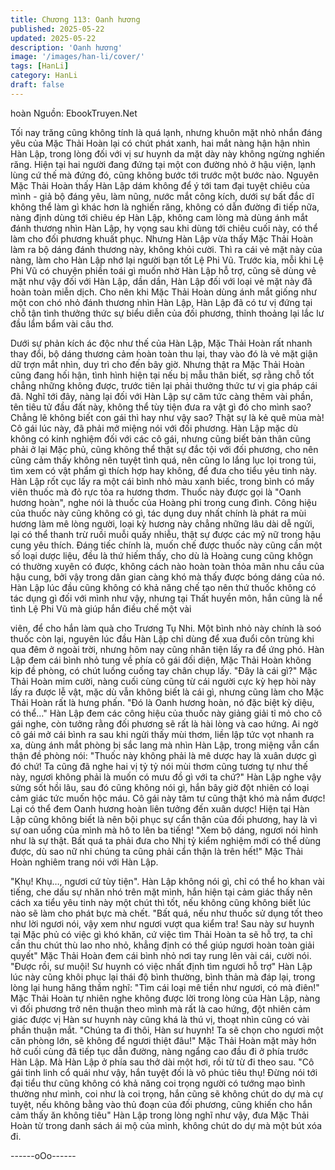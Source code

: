 ```yaml
---
title: Chương 113: Oanh hương
published: 2025-05-22
updated: 2025-05-22
description: 'Oanh hương'
image: '/images/han-li/cover/'
tags: [HanLi]
category: HanLi
draft: false
---
```


hoàn
Nguồn: EbookTruyen.Net

Tối nay trăng cũng không tính là quá lạnh, nhưng khuôn mặt nhỏ
nhắn đáng yêu của Mặc Thải Hoàn lại có chút phát xanh, hai mắt
nàng hận hận nhìn Hàn Lập, trong lòng đối với vị sư huynh da
mặt dày này không ngừng nghiến răng.
Hiện tại hai người đang đứng tại một con đường nhỏ ở hậu viện,
lạnh lùng cứ thế mà đứng đó, cũng không bước tới trước một
bước nào.
Nguyên Mặc Thải Hoàn thấy Hàn Lập dám không để ý tới tam đại
tuyệt chiêu của mình - giả bộ đáng yêu, làm nũng, nước mắt công
kích, dưới sự bất đắc dĩ không thể làm gì khác hơn là nghiến
răng, không có dẫn đường đi tiếp nữa, nàng định dùng tới chiêu
ép Hàn Lập, không cam lòng mà dùng ánh mắt đánh thương nhìn
Hàn Lập, hy vọng sau khi dùng tới chiêu cuối này, có thể làm cho
đối phương khuất phục.
Nhưng Hàn Lập vừa thấy Mặc Thải Hoàn làm ra bộ dáng đánh
thương này, không khỏi cười.
Thì ra cái vẻ mặt này của nàng, làm cho Hàn Lập nhớ lại người
bạn tốt Lệ Phi Vũ. Trước kia, mỗi khi Lệ Phi Vũ có chuyện phiền
toái gì muốn nhờ Hàn Lập hỗ trợ, cũng sẽ dùng vẻ mặt như vậy
đối với Hàn Lập, dần dần, Hàn Lập đối với loại vẻ mặt này đã
hoàn toàn miễn dịch.
Cho nên khi Mặc Thải Hoàn dùng ánh mắt giống như một con chó
nhỏ đánh thương nhìn Hàn Lập, Hàn Lập đã có tư vị đứng tại chỗ
tận tình thưởng thức sự biểu diễn của đối phương, thỉnh thoảng
lại lắc lư đầu lẩm bẩm vài câu thơ.

Dưới sự phản kích ác độc như thế của Hàn Lập, Mặc Thải Hoàn
rất nhanh thay đổi, bộ dáng thương cảm hoàn toàn thu lại, thay
vào đó là vẻ mặt giận dữ trợn mắt nhìn, duy trì cho đến bây giờ.
Nhưng thật ra Mặc Thải Hoàn cũng đang hối hận, tình hình hiện
tại nếu bị mẫu thân biết, sợ rằng chỗ tốt chẳng những không
được, trước tiên lại phải thưởng thức tư vị gia pháp cái đã.
Nghĩ tới đây, nàng lại đối với Hàn Lập sự căm tức càng thêm vài
phần, tên tiêu tử đầu đất này, không thể tùy tiện đưa ra vật gì đó
cho mình sao? Chẳng lẽ không biết con gái thì hay như vậy sao?
Thật sự là kẻ quê mùa mà!
Cô gái lúc này, đã phải mở miệng nói với đối phương.
Hàn Lập mặc dù không có kinh nghiệm đối với các cô gái, nhưng
cũng biết bản thân cũng phải ở lại Mặc phủ, cũng không thể thật
sự đắc tội với đối phương, cho nên cũng cảm thấy không nên
tuyệt tình quá, nên cũng lo lắng lục lọi trong túi, tìm xem có vật
phẩm gì thích hợp hay không, để đưa cho tiểu yêu tinh này.
Hàn Lập rốt cục lấy ra một cái bình nhỏ màu xanh biếc, trong bình
có mấy viên thuốc mà đỏ rực tỏa ra hương thơm.
Thuốc này được gọi là "Oanh hương hoàn", nghe nói là thuốc của
Hoàng phi trong cung đình. Công hiệu của thuốc này cũng không
có gì, tác dụng duy nhất chính là phát ra mùi hương làm mê lòng
người, loại kỳ hương này chẳng những lâu dài dễ ngửi, lại có thể
thanh trừ ruồi muỗi quấy nhiễu, thật sự được các mỹ nữ trong
hậu cung yêu thích.
Đáng tiếc chính là, muốn chế được thuốc này cũng cần một số
loại dược liệu, đều là thứ hiếm thấy, cho dù là Hoàng cung cũng
khôgn có thường xuyên có được, không cách nào hoàn toàn thỏa
mãn nhu cầu của hậu cung, bởi vậy trong dân gian càng khó mà
thấy được bóng dáng của nó.
Hàn Lập lúc đầu cũng không có khả năng chế tạo nên thứ thuốc
không có tác dụng gì đối với mình như vậy, nhưng tại Thất huyền
môn, hắn cũng là nể tình Lệ Phi Vũ mà giúp hắn điều chế một vài

viên, để cho hắn làm quà cho Trương Tụ Nhi.
Một bình nhỏ này chính là soó thuốc còn lại, nguyên lúc đầu Hàn
Lập chỉ dùng để xua đuổi côn trùng khi qua đêm ở ngoài trời,
nhưng hôm nay cũng nhân tiện lấy ra để ứng phó.
Hàn Lập đem cái bình nhỏ tung về phía cô gái đối diện, Mặc Thải
Hoàn không kịp đề phòng, có chút luống cuống tay chân chụp lấy.
"Đây là cái gì?" Mặc Thải Hoàn mỉm cười, nàng cuối cùng cũng từ
cái người cực kỳ hẹp hòi này lấy ra được lễ vật, mặc dù vẫn
không biết là cái gì, nhưng cũng làm cho Mặc Thải Hoàn rất là
hưng phấn.
"Đó là Oanh hương hoàn, nó đặc biệt kỳ diệu, có thể…" Hàn Lập
đem các công hiệu của thuốc này giảng giải tỉ mỏ cho cô gái
nghe, còn tưởng rằng đối phương sẽ rất là hài lòng và cao hứng.
Ai ngờ cô gái mở cái bình ra sau khi ngửi thấy mùi thơm, liền lập
tức vọt nhanh ra xa, dùng ánh mắt phòng bị sắc lang mà nhìn
Hàn Lập, trong miệng vẫn cẩn thận đề phòng nói:
"Thuốc này không phải là mê dược hay là xuân dược gì đó chứ!
Ta cũng đã nghe hai vị tỷ tỷ nói mùi thơm cũng tương tự như thế
này, ngươi không phải là muốn có mưu đồ gì với ta chứ?"
Hàn Lập nghe vậy sửng sốt hồi lâu, sau đó cũng không nói gì,
hắn bây giờ đột nhiên có loại cảm giác tức muốn hộc máu. Cô gái
này tâm tư cũng thật khó mà nắm được! Lại có thể đem Oanh
hương hoàn liên tưởng đến xuân dược!
Hiện tại Hàn Lập cũng không biết là nên bội phục sự cẩn thận của
đối phương, hay là vì sự oan uổng của mình mà hô to lên ba
tiếng!
"Xem bộ dáng, ngươi nói hình như là sự thật. Bất quá ta phải đưa
cho Nhị tỷ kiểm nghiệm mới có thể dùng được, dù sao nữ nhi
chúng ta cũng phải cẩn thận là trên hết!" Mặc Thải Hoàn nghiêm
trang nói với Hàn Lập.

"Khụ! Khụ…, ngươi cứ tùy tiện".
Hàn Lập không nói gì, chỉ có thể ho khan vài tiếng, che dấu sự
nhăn nhó trên mặt mình, hắn hiện tại cảm giác thấy nên cách xa
tiểu yêu tinh này một chút thì tốt, nếu không cũng không biết lúc
nào sẽ làm cho phát bực mà chết.
"Bất quá, nếu như thuốc sử dụng tốt theo như lời ngươi nói, vậy
xem như ngươi vượt qua kiểm tra! Sau này sư huynh tại Mặc phủ
có việc gì khó khăn, cứ việc tìm Thải Hoàn ta sẽ hỗ trợ, ta chỉ cần
thu chút thù lao nho nhỏ, khẳng định có thể giúp ngươi hoàn toàn
giải quyết" Mặc Thải Hoàn đem cái bình nhỏ nơi tay rung lên vài
cái, cười nói.
"Được rồi, sư muội! Sư huynh có việc nhất định tìm ngươi hỗ trợ"
Hàn Lập lúc này cũng khôi phục lại thái độ bình thường, bình thản
mà đáp lại, trong lòng lại hung hăng thầm nghĩ: "Tìm cái loại mê
tiền như ngươi, có mà điên!"
Mặc Thải Hoàn tự nhiên nghe không được lời trong lòng của Hàn
Lập, nàng vì đối phương trở nên thuận theo mình mà rất là cao
hứng, đột nhiên cảm giác được vị Hàn sư huynh này cũng khá là
thú vị, thoạt nhìn cũng có vài phần thuận mắt.
"Chúng ta đi thôi, Hàn sư huynh! Ta sẽ chọn cho ngươi một căn
phòng lớn, sẽ không để ngươi thiệt đâu!" Mặc Thải Hoàn mặt mày
hớn hở cuối cùng đã tiếp tục dẫn đường, nàng ngẩng cao đầu đi
ở phía trước Hàn Lập.
Mà Hàn Lập ở phía sau thở dài một hơi, rồi từ từ đi theo sau.
"Cô gái tinh linh cổ quái như vậy, hắn tuyệt đối là vô phúc tiêu thụ!
Đừng nói tới đại tiểu thư cũng không có khả năng coi trọng người
có tướng mạo bình thường như mình, coi như là coi trọng, hắn
cũng sẽ không chút do dự mà cự tuyệt, nếu không bằng vào thủ
đoạn của đối phương, cũng khiến cho hắn cảm thấy ăn không
tiêu" Hàn Lập trong lòng nghĩ như vậy, đưa Mặc Thải Hoàn từ
trong danh sách ái mộ của mình, không chút do dự mà một bút
xóa đi.

------oOo------
